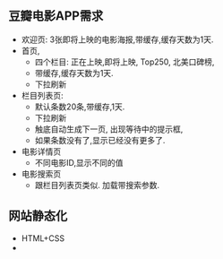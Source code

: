 ﻿## 豆瓣电影APP需求
-  欢迎页: 3张即将上映的电影海报,带缓存,缓存天数为1天.
-  首页,
	-  四个栏目: 正在上映,即将上映, Top250, 北美口碑榜,
	-  带缓存,缓存天数为1天.
	-  下拉刷新 
-  栏目列表页: 
	-  默认条数20条,带缓存,1天.
	-  下拉刷新
	-  触底自动生成下一页,  出现等待中的提示框, 
	-  如果条数没有了,显示已经没有更多了.
- 电影详情页
	- 不同电影ID,显示不同的值
- 电影搜索页
	- 跟栏目列表页类似. 加载带搜索参数. 


## 网站静态化

- HTML+CSS
- 